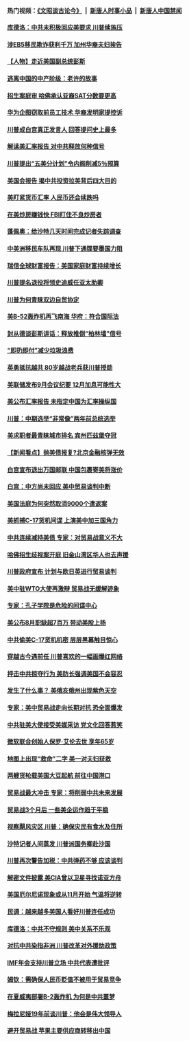 #### 热门视频：[《文昭谈古论今》](https://github.com/gfw-breaker/wenzhao/blob/master/README.md?t=10191233) &nbsp;|&nbsp; [新唐人时事小品](https://github.com/gfw-breaker/ntdtv-comedy/blob/master/README.md?t=10191233) &nbsp;|&nbsp; [新唐人中国禁闻](https://github.com/gfw-breaker/ntdtv-news/blob/master/README.md?t=10191233)

#### [库德洛：中共未积极回应美要求 川普续施压](../pages/nsc412/n10793971.md?t=10191233) 

#### [涉EB5移民欺诈获利千万 加州华裔夫妇挨告](../pages/nsc412/n10794199.md?t=10191233) 

#### [【人物】走近美国副总统彭斯](../pages/nsc412/n10793797.md?t=10191233) 

#### [逃离中国的中产阶级：老许的故事](../pages/nsc412/n10793931.md?t=10191233) 

#### [招生案庭审 哈佛承认亚裔SAT分数要更高](../pages/nsc412/n10793858.md?t=10191233) 

#### [华为企图窃取前员工技术 华裔发明家提控诉](../pages/nsc412/n10793659.md?t=10191233) 

#### [川普成白宫真正发言人 回答提问史上最多](../pages/nsc412/n10793656.md?t=10191233) 

#### [解读美汇率报告 对中共释放何种信号](../pages/nsc412/n10793405.md?t=10191233) 

#### [川普提出“五美分计划”令内阁削减5％预算](../pages/nsc412/n10793581.md?t=10191233) 

#### [美国会报告 揭中共投资拉美背后四大目的](../pages/nsc412/n10793442.md?t=10191233) 

#### [美盯紧货币汇率 人民币还会续跌吗](../pages/nsc412/n10793236.md?t=10191233) 

#### [在美炒房赚钱快  FBI盯住不良炒房者](../pages/nsc412/n10793245.md?t=10191233) 

#### [蓬佩奥：给沙特几天时间完成记者失踪调查](../pages/nsc412/n10793092.md?t=10191233) 

#### [中美洲移民车队再现 川普下通牒要墨国力阻](../pages/nsc412/n10792861.md?t=10191233) 

#### [瑞信全球财富报告：美国家庭财富持续增长](../pages/nsc412/n10792815.md?t=10191233) 

#### [川普提名退役将领史迪威任亚太助卿](../pages/nsc412/n10791863.md?t=10191233) 

#### [川普为何青睐双边自贸协定](../pages/nsc412/n10791353.md?t=10191233) 

#### [美B-52轰炸机再飞南海 华府：符合国际法](../pages/nsc412/n10791745.md?t=10191233) 

#### [封从德谈彭斯讲话：释放推倒“柏林墙”信号](../pages/nsc412/n10791685.md?t=10191233) 

#### [“即扔即付”减少垃圾浪费](../pages/nsc412/n10791536.md?t=10191233) 

#### [英勇抵抗越共 80岁越战老兵获川普授勋](../pages/nsc412/n10791118.md?t=10191233) 

#### [美联储发布9月会议纪要 12月加息可能性大](../pages/nsc412/n10790653.md?t=10191233) 

#### [美公布汇率报告 未指定中国为汇率操纵国](../pages/nsc412/n10790877.md?t=10191233) 

#### [川普：中期选举“非常像”两年前总统选举](../pages/nsc412/n10790358.md?t=10191233) 

#### [美求职者最青睐城市排名 宾州匹兹堡夺冠](../pages/nsc412/n10790630.md?t=10191233) 

#### [【新闻看点】抛美债报复?北京金融核弹无效](../pages/nsc412/n10790123.md?t=10191233) 

#### [白宫宣布退出万国邮联 中国包裹寄美将涨价](../pages/nsc412/n10790183.md?t=10191233) 

#### [白宫：中方尚未回应 美中贸易谈判中断](../pages/nsc412/n10790308.md?t=10191233) 

#### [美国法庭为何突然取消9000个遣返案](../pages/nsc412/n10790151.md?t=10191233) 

#### [美抓捕C-17货机间谍 上演美中加三国角力](../pages/nsc412/n10787846.md?t=10191233) 

#### [中共连续减持美债 专家：对贸易战意义不大](../pages/nsc412/n10788856.md?t=10191233) 

#### [哈佛招生歧视案开庭 旧金山湾区华人也去声援](../pages/nsc412/n10788791.md?t=10191233) 

#### [川普政府宣布 计划与欧日英进行贸易谈判](../pages/nsc412/n10788496.md?t=10191233) 

#### [美中驻WTO大使再激辩 贸易战无缓解迹象](../pages/nsc412/n10787893.md?t=10191233) 

#### [专家：孔子学院是危险的间谍中心](../pages/nsc412/n10746252.md?t=10191233) 

#### [美公布8月职缺超7百万 带动美股上扬](../pages/nsc412/n10787888.md?t=10191233) 

#### [中共偷美C-17货机机密 层层黑幕触目惊心](../pages/nsc412/n10787673.md?t=10191233) 

#### [穿越古今遇前任 川普喜欢的一幅画爆红网络](../pages/nsc412/n10787677.md?t=10191233) 

#### [抨击中共掠夺行为 美防长强调美国不会容忍](../pages/nsc412/n10787167.md?t=10191233) 

#### [发生了什么事？ 美俄亥俄州出现紫色天空](../pages/nsc412/n10786659.md?t=10191233) 

#### [专家：美中贸易战走向长期对抗 恐全面爆发](../pages/nsc412/n10786185.md?t=10191233) 

#### [中共驻美大使接受美媒采访 党文化回答惹笑](../pages/nsc412/n10785820.md?t=10191233) 

#### [微软联合创始人保罗·艾伦去世 享年65岁](../pages/nsc412/n10785913.md?t=10191233) 

#### [地图上出现“救命”二字  美一对夫妇获救](../pages/nsc412/n10785876.md?t=10191233) 

#### [两艘货轮载美国大豆起航 前往中国港口](../pages/nsc412/n10785803.md?t=10191233) 

#### [贸易战最大冲击 专家：将削弱中共未来发展](../pages/nsc412/n10785751.md?t=10191233) 

#### [贸易战3个月后 一些美企运作趋于平稳](../pages/nsc412/n10785609.md?t=10191233) 

#### [视察飓风灾区 川普：确保灾民有食水及住所](../pages/nsc412/n10785492.md?t=10191233) 

#### [沙特记者人间蒸发 川普派国务卿赴沙国](../pages/nsc412/n10785192.md?t=10191233) 

#### [川普再次警告加税：中共弹药不够 应该谈判](../pages/nsc412/n10783576.md?t=10191233) 

#### [解密文件披露 美CIA曾以卫星寻找诺亚方舟](../pages/nsc412/n10784301.md?t=10191233) 

#### [美国厄尔尼诺现象或从11月开始 气温将逆转](../pages/nsc412/n10784021.md?t=10191233) 

#### [民调：越来越多美国人看好川普连任成功](../pages/nsc412/n10783996.md?t=10191233) 

#### [库德洛：中共不守规则 美中关系不乐观](../pages/nsc412/n10783682.md?t=10191233) 

#### [对抗中共染指非洲 川普改革对外援助政策](../pages/nsc412/n10783337.md?t=10191233) 

#### [IMF年会支持川普立场 中共代表遭批评](../pages/nsc412/n10783214.md?t=10191233) 

#### [姆钦：需确保人民币贬值不被用于贸易竞争](../pages/nsc412/n10782198.md?t=10191233) 

#### [在夏威夷部署B-2轰炸机 为何是中共噩梦](../pages/nsc412/n10781674.md?t=10191233) 

#### [梅拉尼娅19年前谈川普：他会是伟大领导人](../pages/nsc412/n10782415.md?t=10191233) 

#### [避开贸易战 苹果主要供应商转移出中国](../pages/nsc412/n10781823.md?t=10191233) 

